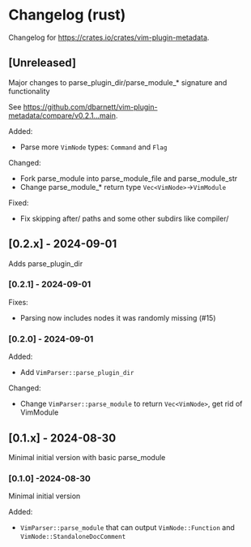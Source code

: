 # Changelog (rust)

Changelog for https://crates.io/crates/vim-plugin-metadata.

## [Unreleased]
Major changes to parse_plugin_dir/parse_module_* signature and functionality

See https://github.com/dbarnett/vim-plugin-metadata/compare/v0.2.1...main.

Added:
- Parse more `VimNode` types: `Command` and `Flag`

Changed:
- Fork parse_module into parse_module_file and parse_module_str
- Change parse_module_* return type `Vec<VimNode>`->`VimModule`

Fixed:
- Fix skipping after/ paths and some other subdirs like compiler/

## [0.2.x] - 2024-09-01
Adds parse_plugin_dir

### [0.2.1] - 2024-09-01

Fixes:
- Parsing now includes nodes it was randomly missing (#15)

### [0.2.0] - 2024-09-01

Added:
- Add `VimParser::parse_plugin_dir`

Changed:
- Change `VimParser::parse_module` to return `Vec<VimNode>`, get rid of VimModule

## [0.1.x] - 2024-08-30
Minimal initial version with basic parse_module

### [0.1.0] -2024-08-30
Minimal initial version

Added:
- `VimParser::parse_module` that can output `VimNode::Function` and `VimNode::StandaloneDocComment`
